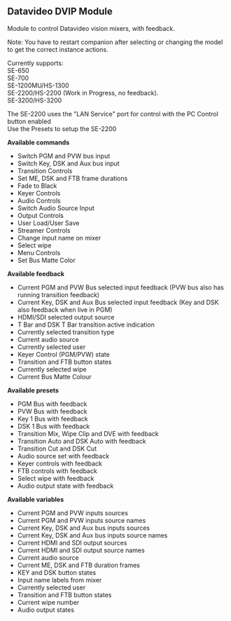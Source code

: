 ## Datavideo DVIP Module

Module to control Datavideo vision mixers, with feedback.

Note: You have to restart companion after selecting or changing the model to get the correct instance actions.

Currently supports:  
SE-650  
SE-700  
SE-1200MU/HS-1300  
SE-2200/HS-2200 (Work in Progress, no feedback).   
SE-3200/HS-3200  
  
The SE-2200 uses the "LAN Service" port for control with the PC Control button enabled  
Use the Presets to setup the SE-2200  

**Available commands**

* Switch PGM and PVW bus input
* Switch Key, DSK and Aux bus input
* Transition Controls
* Set ME, DSK and FTB frame durations
* Fade to Black
* Keyer Controls
* Audio Controls
* Switch Audio Source Input
* Output Controls
* User Load/User Save
* Streamer Controls
* Change input name on mixer
* Select wipe
* Menu Controls
* Set Bus Matte Color


**Available feedback**
* Current PGM and PVW Bus selected input feedback (PVW bus also has running transition feedback)
* Current Key, DSK and Aux Bus selected input feedback (Key and DSK also feedback when live in PGM)
* HDMI/SDI selected output source
* T Bar and DSK T Bar transition active indication
* Currently selected transition type
* Current audio source
* Currently selected user
* Keyer Control (PGM/PVW) state
* Transition and FTB button states
* Currently selected wipe
* Current Bus Matte Colour


**Available presets**
* PGM Bus with feedback
* PVW Bus with feedback
* Key 1 Bus with feedback
* DSK 1 Bus with feedback
* Transition Mix, Wipe Clip and DVE with feedback
* Transition Auto and DSK Auto with feedback
* Transition Cut and DSK Cut
* Audio source set with feedback
* Keyer controls with feedback
* FTB controls with feedback
* Select wipe with feedback
* Audio output state with feedback

**Available variables**
* Current PGM and PVW inputs sources
* Current PGM and PVW inputs source names
* Current Key, DSK and Aux bus inputs sources
* Current Key, DSK and Aux bus inputs source names
* Current HDMI and SDI output sources
* Current HDMI and SDI output source names
* Current audio source
* Current ME, DSK and FTB duration frames
* KEY and DSK button states
* Input name labels from mixer
* Currently selected user
* Transition and FTB button states
* Current wipe number
* Audio output states

